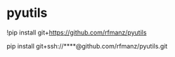 # pyutils

!pip install git+https://github.com/rfmanz/pyutils

pip install git+ssh://****@github.com/rfmanz/pyutils.git
